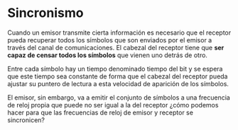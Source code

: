 # Sincronismo

Cuando un emisor transmite cierta información es necesario que el receptor pueda recuperar todos los símbolos que son enviados por el emisor a través del canal de comunicaciones. El cabezal del receptor tiene que **ser capaz de censar todos los símbolos** que vienen uno detrás de otro.

Entre cada símbolo hay un tiempo denominado tiempo del bit y se espera que este tiempo sea constante de forma que el cabezal del receptor pueda ajustar su puntero de lectura a esta velocidad de aparición de los símbolos.

El emisor, sin embargo, va a emitir el conjunto de símbolos a una frecuencia de reloj propia que puede no ser igual a la del receptor ¿cómo podemos hacer para que las frecuencias de reloj de emisor y receptor se sincronicen?